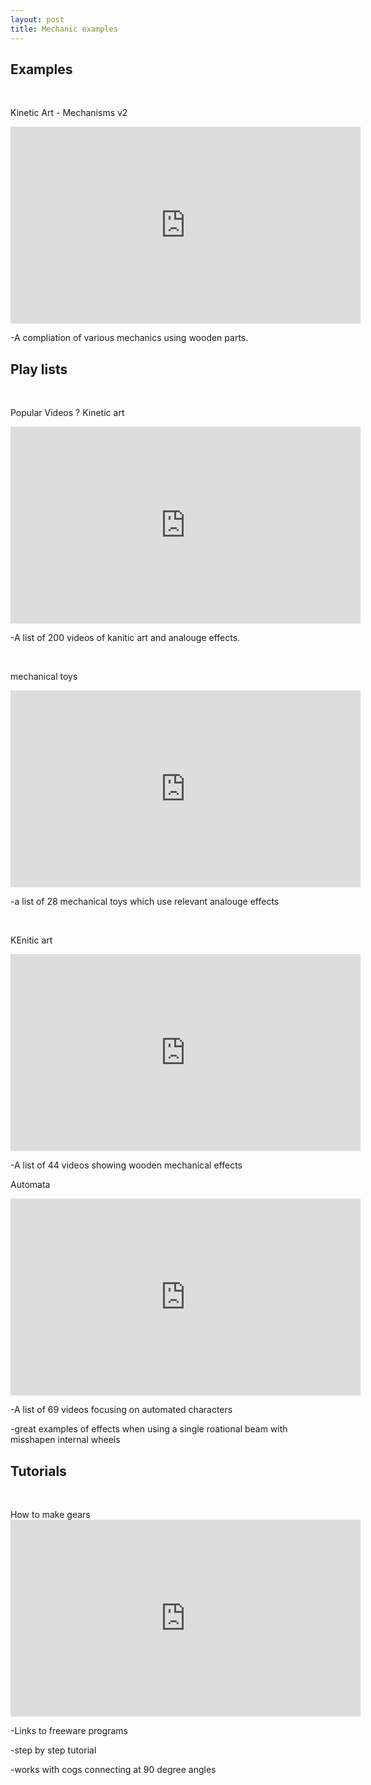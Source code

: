```yaml
---
layout: post
title: Mechanic examples
---
```


<body>

<h2>Examples</h2>

<br>
<p>Kinetic Art - Mechanisms v2 </p>
<iframe width="560" height="315" src="https://www.youtube.com/embed/mDIqe3s09sE" frameborder="0" allowfullscreen></iframe>
<p>	-A compliation of various mechanics using wooden parts.
</p>

<h2>Play lists</h2>

<br>
<p>Popular Videos ? Kinetic art</p>
<iframe width="560" height="315" src="https://www.youtube.com/embed/videoseries?list=PLsHIAvjysJBj0F42lr-6zQdWfcKJPnTT1" frameborder="0" allowfullscreen></iframe>
<p>	-A list of 200 videos of kanitic art and analouge effects.
</p>

<br>
<p>mechanical toys</p>
<iframe width="560" height="315" src="https://www.youtube.com/embed/videoseries?list=PL4dpxW7zIQMY_oqWzM0raTIx44fHfA4rD" frameborder="0" allowfullscreen></iframe>
<p>	-a list of 28 mechanical toys which use relevant analouge effects
</p>

<br>
<p>KEnitic art</p>
<iframe width="560" height="315" src="https://www.youtube.com/embed/videoseries?list=PLgTJvFGZsga4oKzUz2ZNk0TdaXxU44M75" frameborder="0" allowfullscreen></iframe>
<p>	-A list of 44 videos showing wooden mechanical effects

<br>
<p>Automata</p>
<iframe width="560" height="315" src="https://www.youtube.com/embed/videoseries?list=PL9qUI2AI4zJUZzZgYNpztiYFv-9r3wmPR" frameborder="0" allowfullscreen></iframe>
<p>	-A list of 69 videos focusing on automated characters</p>
<p>	-great examples of effects when using a single roational beam with misshapen internal wheels
</p>

<h2>Tutorials</h2>

<br>
<p>How to make gears
<iframe width="560" height="315" src="https://www.youtube.com/embed/oNuhr3htNWs?list=PL7-OpURY8DQKsrDfX7WxDXUGsTzuKPmhp" frameborder="0" allowfullscreen></iframe>
<p>	-Links to freeware programs</p>
<p>	-step by step tutorial</p>
<p>	-works with cogs connecting at 90 degree angles
</p>

</body>